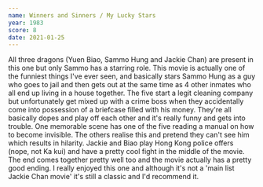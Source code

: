 ```yaml
---
name: Winners and Sinners / My Lucky Stars
year: 1983
score: 8
date: 2021-01-25
---
```

All three dragons (Yuen Biao, Sammo Hung and Jackie Chan) are present in this one but only Sammo has a starring role. This movie is actually one of the funniest things I've ever seen, and basically stars Sammo Hung as a guy who goes to jail and then gets out at the same time as 4 other inmates who all end up living in a house together. The five start a legit cleaning company but unfortunately get mixed up with a crime boss when they accidentally come into possession of a briefcase filled with his money. They're all basically dopes and play off each other and it's really funny and gets into trouble. One memorable scene has one of the five reading a manual on how to become invisible. The others realise this and pretend they can't see him which results in hilarity. Jackie and Biao play Hong Kong police offers (nope, not Ka kui) and have a pretty cool fight in the middle of the movie. The end comes together pretty well too and the movie actually has a pretty good ending. I really enjoyed this one and although it's not a 'main list Jackie Chan movie' it's still a classic and I'd recommend it.
